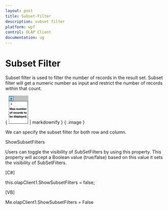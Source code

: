 ```yaml
---
layout: post
title: Subset-Filter
description: subset filter
platform: wpf
control: OLAP Client 
documentation: ug
---
```


# Subset Filter

Subset filter is used to filter the number of records in the result set. Subset filter will get a numeric number as input and restrict the number of records within that count.

{ ![](Subset-Filter_images/Subset-Filter_img1.png) | markdownify }
{:.image }


We can specify the subset filter for both row and column.

ShowSubsetFilters

Users can toggle the visibility of SubSetFilters by using this property. This property will accept a Boolean value (true/false) based on this value it sets the visibility of SubSetFilters.

[C#]



this.olapClient1.ShowSubsetFilters = false;





[VB]



Me.olapClient1.ShowSubsetFilters = False



